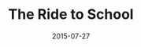 ---
title: "The Ride to School"
show_title_on_cover: true
date: "2015-07-27"
version: 1
volume: 1
issue: 2
category: "Wordpress Posts"
format: "wordpress-v2022_2"
synopsis: "This is about Zene and Zeanne's first day of school."
modes: [
    {mode_name: "Original", call_at: [0, 1, 2, 3]}
]
---